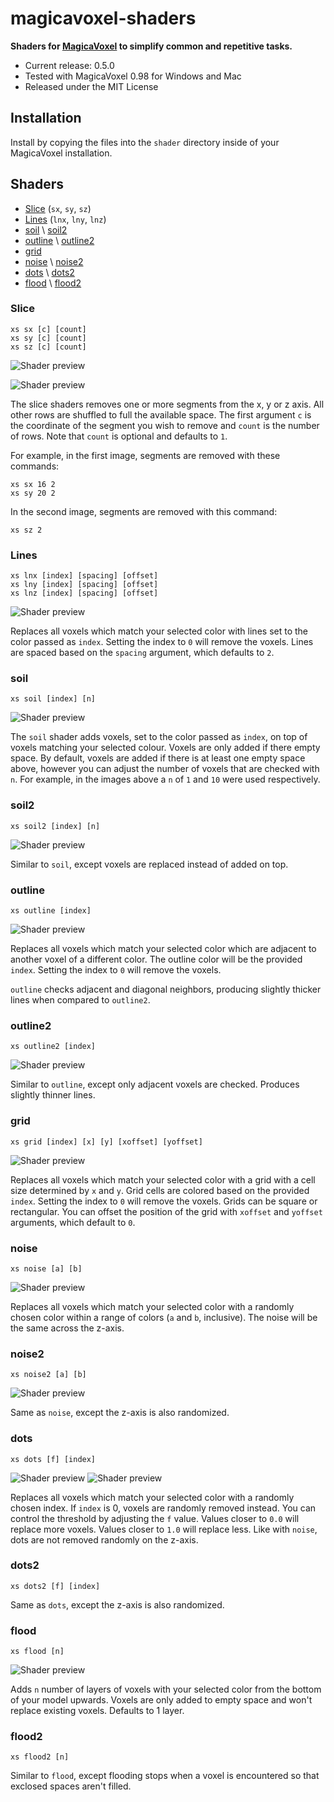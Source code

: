 # magicavoxel-shaders

__Shaders for [MagicaVoxel](https://ephtracy.github.io/) to simplify common and repetitive tasks.__

- Current release: 0.5.0
- Tested with MagicaVoxel 0.98 for Windows and Mac
- Released under the MIT License

## Installation

Install by copying the files into the `shader` directory inside of your MagicaVoxel installation.

## Shaders

<ul>
    <li><a href="#slice_shader">Slice</a> (<code>sx</code>, <code>sy</code>, <code>sz</code>)</li>
    <li><a href="#lines_shader">Lines</a> (<code>lnx</code>, <code>lny</code>, <code>lnz</code>)</li>
    <li><a href="#soil_shader">soil</a> \ <a href="#soil2_shader">soil2</a></li>
    <li><a href="#outline_shader">outline</a> \ <a href="#outline2_shader">outline2</a></li>
    <li><a href="#grid_shader">grid</a></li>
    <li><a href="#noise_shader">noise</a> \ <a href="#noise2_shader">noise2</a></li>
    <li><a href="#dots_shader">dots</a> \ <a href="#dots2_shader">dots2</a></li>
    <li><a href="#flood_shader">flood</a> \ <a href="#flood2_shader">flood2</a></li>
</ul>

<h3 id="slice_shader">Slice</h3>

```
xs sx [c] [count]
xs sy [c] [count]
xs sz [c] [count]
```

![Shader preview](/img/slice_a.png?raw=true)

![Shader preview](/img/slice_b.png?raw=true)

The slice shaders removes one or more segments from the x, y or z axis. All other rows are shuffled to full the available space. The first argument `c` is the coordinate of the segment you wish to remove and `count` is the number of rows. Note that `count` is optional and defaults to `1`.

For example, in the first image, segments are removed with these commands:

```
xs sx 16 2
xs sy 20 2
```

In the second image, segments are removed with this command:

```
xs sz 2
```

<h3 id="lines_shader">Lines</h3>

```
xs lnx [index] [spacing] [offset]
xs lny [index] [spacing] [offset]
xs lnz [index] [spacing] [offset]
```

![Shader preview](/img/lines.png?raw=true)

Replaces all voxels which match your selected color with lines set to the color passed as `index`. Setting the index to `0` will remove the voxels. Lines are spaced based on the `spacing` argument, which defaults to `2`.

<h3 id="soil_shader">soil</h3>

```
xs soil [index] [n]
```

![Shader preview](/img/soil.png?raw=true)

The `soil` shader adds voxels, set to the color passed as `index`, on top of voxels matching your selected colour. Voxels are only added if there empty space. By default, voxels are added if there is at least one empty space above, however you can adjust the number of voxels that are checked with `n`. For example, in the images above a `n` of `1` and `10` were used respectively.

<h3 id="soil2_shader">soil2</h3>

```
xs soil2 [index] [n]
```

![Shader preview](/img/soil2.png?raw=true)

Similar to `soil`, except voxels are replaced instead of added on top.

<h3 id="outline_shader">outline</h3>

```
xs outline [index]
```

![Shader preview](/img/outline.png?raw=true)

Replaces all voxels which match your selected color which are adjacent to another voxel of a different color. The outline color will be the provided `index`. Setting the index to `0` will remove the voxels.

`outline` checks adjacent and diagonal neighbors, producing slightly thicker lines when compared to `outline2`.

<h3 id="outline2_shader">outline2</h3>

```
xs outline2 [index]
```

![Shader preview](/img/outline2.png?raw=true)

Similar to `outline`, except only adjacent voxels are checked. Produces slightly thinner lines.

<h3 id="grid_shader">grid</h3>

```
xs grid [index] [x] [y] [xoffset] [yoffset]
```

![Shader preview](/img/grid.png?raw=true)

Replaces all voxels which match your selected color with a grid with a cell size determined by `x` and `y`. Grid cells are colored based on the provided `index`. Setting the index to `0` will remove the voxels. Grids can be square or rectangular. You can offset the position of the grid with `xoffset` and `yoffset` arguments, which default to `0`.

<h3 id="noise_shader">noise</h3>

```
xs noise [a] [b]
```

![Shader preview](/img/noise.png?raw=true)

Replaces all voxels which match your selected color with a randomly chosen color within a range of colors (`a` and `b`, inclusive). The noise will be the same across the z-axis.

<h3 id="noise2_shader">noise2</h3>

```
xs noise2 [a] [b]
```

![Shader preview](/img/noise2.png?raw=true)

Same as `noise`, except the z-axis is also randomized.

<h3 id="dots_shader">dots</h3>

```
xs dots [f] [index]
```

![Shader preview](/img/dots_a.png?raw=true)
![Shader preview](/img/dots_b.png?raw=true)

Replaces all voxels which match your selected color with a randomly chosen index. If `index` is 0, voxels are randomly removed instead. You can control the threshold by adjusting the `f` value. Values closer to `0.0` will replace more voxels. Values closer to `1.0` will replace less. Like with `noise`, dots are not removed randomly on the z-axis.

<h3 id="dots2_shader">dots2</h3>

```
xs dots2 [f] [index]
```

Same as `dots`, except the z-axis is also randomized.

<h3 id="flood_shader">flood</h3>

```
xs flood [n]
```

![Shader preview](/img/flood.png?raw=true)

Adds `n` number of layers of voxels with your selected color from the bottom of your model upwards. Voxels are only added to empty space and won't replace existing voxels. Defaults to 1 layer.

<h3 id="flood2_shader">flood2</h3>

```
xs flood2 [n]
```

Similar to `flood`, except flooding stops when a voxel is encountered so that exclosed spaces aren't filled.
